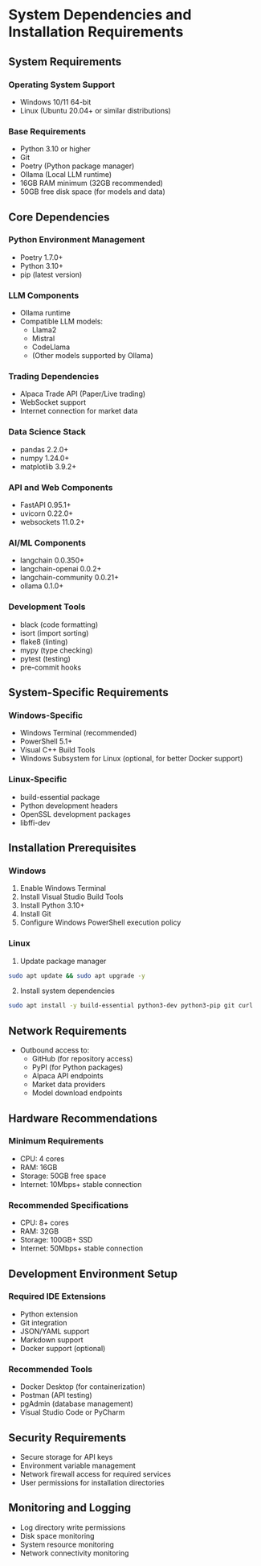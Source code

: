 # System Dependencies and Installation Requirements

## System Requirements

### Operating System Support
- Windows 10/11 64-bit
- Linux (Ubuntu 20.04+ or similar distributions)

### Base Requirements
- Python 3.10 or higher
- Git
- Poetry (Python package manager)
- Ollama (Local LLM runtime)
- 16GB RAM minimum (32GB recommended)
- 50GB free disk space (for models and data)

## Core Dependencies

### Python Environment Management
- Poetry 1.7.0+
- Python 3.10+
- pip (latest version)

### LLM Components
- Ollama runtime
- Compatible LLM models:
  - Llama2
  - Mistral
  - CodeLlama
  - (Other models supported by Ollama)

### Trading Dependencies
- Alpaca Trade API (Paper/Live trading)
- WebSocket support
- Internet connection for market data

### Data Science Stack
- pandas 2.2.0+
- numpy 1.24.0+
- matplotlib 3.9.2+

### API and Web Components
- FastAPI 0.95.1+
- uvicorn 0.22.0+
- websockets 11.0.2+

### AI/ML Components
- langchain 0.0.350+
- langchain-openai 0.0.2+
- langchain-community 0.0.21+
- ollama 0.1.0+

### Development Tools
- black (code formatting)
- isort (import sorting)
- flake8 (linting)
- mypy (type checking)
- pytest (testing)
- pre-commit hooks

## System-Specific Requirements

### Windows-Specific
- Windows Terminal (recommended)
- PowerShell 5.1+
- Visual C++ Build Tools
- Windows Subsystem for Linux (optional, for better Docker support)

### Linux-Specific
- build-essential package
- Python development headers
- OpenSSL development packages
- libffi-dev

## Installation Prerequisites

### Windows
1. Enable Windows Terminal
2. Install Visual Studio Build Tools
3. Install Python 3.10+
4. Install Git
5. Configure Windows PowerShell execution policy

### Linux
1. Update package manager
```bash
sudo apt update && sudo apt upgrade -y
```
2. Install system dependencies
```bash
sudo apt install -y build-essential python3-dev python3-pip git curl
```

## Network Requirements
- Outbound access to:
  - GitHub (for repository access)
  - PyPI (for Python packages)
  - Alpaca API endpoints
  - Market data providers
  - Model download endpoints

## Hardware Recommendations

### Minimum Requirements
- CPU: 4 cores
- RAM: 16GB
- Storage: 50GB free space
- Internet: 10Mbps+ stable connection

### Recommended Specifications
- CPU: 8+ cores
- RAM: 32GB
- Storage: 100GB+ SSD
- Internet: 50Mbps+ stable connection

## Development Environment Setup

### Required IDE Extensions
- Python extension
- Git integration
- JSON/YAML support
- Markdown support
- Docker support (optional)

### Recommended Tools
- Docker Desktop (for containerization)
- Postman (API testing)
- pgAdmin (database management)
- Visual Studio Code or PyCharm

## Security Requirements
- Secure storage for API keys
- Environment variable management
- Network firewall access for required services
- User permissions for installation directories

## Monitoring and Logging
- Log directory write permissions
- Disk space monitoring
- System resource monitoring
- Network connectivity monitoring
